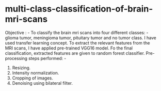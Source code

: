 # multi-class-classification-of-brain-mri-scans
Objective : - To classify the brain mri scans into four different classes: - glioma tumor, meningioma tumor, pituitary tumor and no tumor class.
I have used transfer learning concept. To extract the relevant features from the MRI scans, I have applied pre-trained VGG16 model.
Fo the final classification, extracted features are given to random forest classifier.
Pre-processing steps performed: -
1. Resizing.
2. Intensity normalization.
3. Cropping of images.
4. Denoising using bilateral filter.
